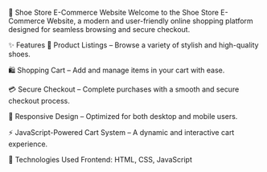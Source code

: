 🛒 Shoe Store E-Commerce Website
Welcome to the Shoe Store E-Commerce Website, a modern and user-friendly online shopping platform designed for seamless browsing and secure checkout.

✨ Features
🏪 Product Listings – Browse a variety of stylish and high-quality shoes.

🛍️ Shopping Cart – Add and manage items in your cart with ease.

💳 Secure Checkout – Complete purchases with a smooth and secure checkout process.

📱 Responsive Design – Optimized for both desktop and mobile users.

⚡ JavaScript-Powered Cart System – A dynamic and interactive cart experience.

🚀 Technologies Used
Frontend: HTML, CSS, JavaScript